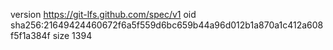 version https://git-lfs.github.com/spec/v1
oid sha256:21649424460672f6a5f559d6bc659b44a96d012b1a870a1c412a608f5f1a384f
size 1394
